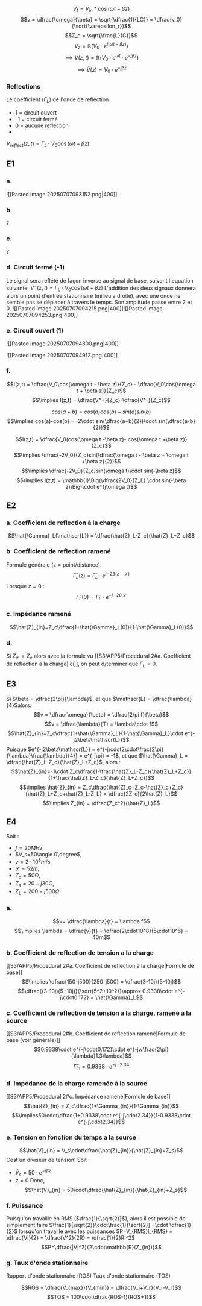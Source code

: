 $$V_1 = V_{in}*\cos(\omega t-\beta z)$$$$v = \dfrac{\omega}{\beta} = \sqrt{\dfrac{1}{LC}} = \dfrac{v_0}{\sqrt{\varepsilon_r}}$$$$Z_c = \sqrt{\frac{L}{C}}$$
$$V_z = \mathbb{R}(V_{0}\cdot e^{j(\omega t- \beta z)})$$$$\implies V(z, t) = \mathbb{R}(V_{0}\cdot e^{\omega t} \cdot e^{-j\beta z})$$$$\implies \hat{V}(z) = V_{0}\cdot e^{-j\beta z}$$
### Reflections
Le coefficient ($\Gamma_L$) de l'onde de réflection
- 1 = circuit ouvert
- -1 = circuit fermé
- 0 = aucune reflection
- 
$V_{reflect}(z, t) = \Gamma_L\cdot V_0\cos(\omega t+\beta z)$

## E1
### a.
![[Pasted image 20250707093152.png|400]]

### b.
?

### c.
?

### d. Circuit fermé (-1)
Le signal sera reflété de façon inverse au signal de base, suivant l'equation suivante: 
$V^-(z, t) = \Gamma_L\cdot V_0\cos(\omega t+\beta z)$
L'addition des deux signaux donnera alors un point d'entree stationnaire (milieu a droite), avec une onde ne semble pas se déplacer à travers le temps. Son amplitude passe entre 2 et 0.
![[Pasted image 20250707094215.png|400]]![[Pasted image 20250707094253.png|400]]
### e. Circuit ouvert (1)
![[Pasted image 20250707094800.png|400]]

![[Pasted image 20250707094912.png|400]]

### f.
$$I(z,t) = \dfrac{V_0\cos(\omega t - \beta z)}{Z_c} - \dfrac{V_0\cos(\omega t + \beta z)}{Z_c}$$$$\implies I(z,t) = \dfrac{V^+}{Z_c}-\dfrac{V^-}{Z_c}$$

$$cos(a+b)=cos(a)cos(b)-sin(a)sin(b)$$$$\implies cos(a)-cos(b) = -2\cdot sin(\dfrac{a+b}{2})\cdot sin(\dfrac{a-b}{2})$$


$$I(z,t) = \dfrac{V_0(cos(\omega t -\beta z)- cos(\omega t +\beta z)}{Z_c}$$$$\implies \dfrac{-2V_0}{Z_c}sin(\dfrac{\omega t - \beta z + \omega t +\beta z}{2})$$$$\implies \dfrac{-2V_0}{Z_c}sin(\omega t)\cdot sin(-\beta z)$$$$\implies I(z,t) = \mathbb{I}\Big(\dfrac{2V_0}{Z_L} \cdot sin(-\beta z)\Big)\cdot e^{j\omega t}$$

## E2
### a. Coefficient de reflection à la charge
$$\hat{\Gamma}_L(\mathscr{L}) = \dfrac{\hat{Z}_L-Z_c}{\hat{Z}_L+Z_c}$$

### b. Coefficient de reflection ramené
Formule générale (z = point/distance):
$$\hat{\Gamma}_L(z) = \hat{\Gamma}_L\cdot e^{j\cdot2\beta(z-\mathscr{L})}$$
Lorsque $z =0$ :
$$\hat{\Gamma}_L(0) = \hat{\Gamma}_L\cdot e^{-j\cdot2\beta\
\mathscr{L}}$$

### c. Impédance ramené
$$\hat{Z}_{in}=Z_c\dfrac{1+\hat{\Gamma}_L(0)}{1-\hat{\Gamma}_L(0)}$$

### d.
Si $Z_{in} = Z_c$ alors avec la formule vu [[S3/APP5/Procedural 2#a. Coefficient de reflection à la charge|ici]], on peut d/terminer que $\Gamma_L = 0$.

## E3

Si $\beta = \dfrac{2\pi}{\lambda}$, et que $\mathscr{L} = \dfrac{\lambda}{4}$alors:
$$v = \dfrac{\omega}{\beta} = \dfrac{2\pi f}{\beta}$$$$v = \dfrac{\lambda}{T} = \lambda\cdot f$$
	$$\hat{Z}_{in}=Z_c\dfrac{1+\hat{\Gamma}_L}{1-\hat{\Gamma}_L}\cdot e^{-j2\beta\mathscr{L}}$$Puisque $e^{-j2\beta\mathscr{L}} = e^{-j\cdot2\cdot\frac{2\pi}{\lambda}\frac{\lambda}{4}} = e^{-j\pi} = -1$, et que $\hat{\Gamma}_L = \dfrac{\hat{Z}_L-Z_c}{\hat{Z}_L+Z_c}$, alors : $$\hat{Z}_{in}=-1\cdot Z_c\dfrac{1-\frac{\hat{Z}_L-Z_c}{\hat{Z}_L+Z_c}}{1+\frac{\hat{Z}_L-Z_c}{\hat{Z}_L+Z_c}}$$$$\implies \hat{Z}_{in} = Z_c\dfrac{\hat{Z}_c+Z_c-\hat{Z}_c+Z_c}{\hat{Z}_L+Z_c+\hat{Z}_L-Z_L} = \dfrac{2Z_c}{2\hat{Z}_L}$$$$\implies Z_{in} = \dfrac{Z_c^2}{\hat{Z}_L}$$
## E4

Soit : 
- $f=20MHz$,
- $V_s=50\angle 0\degree$, 
- $v = 2\cdot10^8m/s$, 
- $\mathscr{L}=52m$, 
- $Z_c=50\Omega$, 
- $Z_s = 20-j30\Omega$, 
- $Z_L = 200-j500\Omega$


### a. 
$$v= \dfrac{\lambda}{t} = \lambda f$$$$\implies \lambda = \dfrac{v}{f} = \dfrac{2\cdot10^8}{5\cdot10^6} = 40m$$

### b. Coefficient de reflection de tension a la charge
[[S3/APP5/Procedural 2#a. Coefficient de reflection à la charge|Formule de base]]
$$\implies \dfrac{150-j500}{250-j500} = \dfrac{3-10j}{5-10j}$$$$\dfrac{(3-10j)(5+10j)}{\sqrt{5^2+10^2}}\approx 0.9338\cdot e^{-j\cdot0.172} = \hat{\Gamma}_L$$
### c. Coefficient de reflection de tension a la charge, ramené a la source
[[S3/APP5/Procedural 2#b. Coefficient de reflection ramené|Formule de base (voir générale)]]
$$0.9338\cdot e^{-j\cdot0.172}\cdot e^{-jw\frac{2\pi}{\lambda}1.3\lambda}$$$$\hat{\Gamma}_{in}=0.9338\cdot e^{-j\cdot2.34}$$
### d. Impédance de la charge ramenée à la source
[[S3/APP5/Procedural 2#c. Impédance ramené|Formule de base]]
$$\hat{Z}_{in} = Z_c\dfrac{1+\Gamma_{in}}{1-\Gamma_{in}}$$
$$\implies50\cdot\dfrac{1+0.9338\cdot e^{-j\cdot2.34}}{1-0.9338\cdot e^{-j\cdot2.34}}$$

### e. Tension en fonction du temps a la source
$$\hat{V}_{in} = V_s\cdot\dfrac{\hat{Z}_{in}}{\hat{Z}_{in}+Z_s}$$ Cest un diviseur de tension!
Soit :
- $\hat{V}_s = 50\cdot e^{-j\beta z}$
- $z = 0$
Donc, 
$$\hat{V}_{in} = 50\cdot\dfrac{\hat{Z}_{in}}{\hat{Z}_{in}+Z_s}$$

### f. Puissance 

Puisqu'on travaille en RMS ($\frac{1}{\sqrt{2}}$), alors il est possible de simplement faire $\frac{1}{\sqrt{2}}\cdot\frac{1}{\sqrt{2}} =\cdot \dfrac{1}{2}$ lorsqu'on travaille avec les puissances
$P=V_{RMS}I_{RMS} = \dfrac{VI}{2} = \dfrac{V^2}{2R} = \dfrac{1}{2}RI^2$
$$P=\dfrac{|V|^2}{2\cdot\mathbb{R}(Z_{in})}$$

### g. Taux d'onde stationnaire
Rapport d'onde stationnaire (ROS)
Taux d'onde stationnaire (TOS)

$$ROS = \dfrac{V_{max}}{V_{min}} = \dfrac{V_i+V_r}{V_i-V_r}$$
$$TOS = 100\cdot\dfrac{ROS-1}{ROS+1}$$
